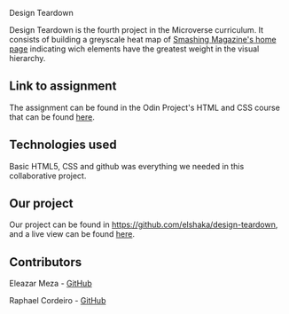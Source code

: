 Design Teardown

Design Teardown is the fourth project in the Microverse curriculum. It consists of building a greyscale heat map of [Smashing Magazine's home page](https://www.smashingmagazine.com/) indicating wich elements have the greatest weight in the visual hierarchy.

## Link to assignment

The assignment can be found in the Odin Project's HTML and CSS course that can be found [here](https://www.theodinproject.com/courses/html5-and-css3/lessons/design-teardown).

## Technologies used

Basic HTML5, CSS and github was everything we needed in this collaborative project.

## Our project

Our project can be found in https://github.com/elshaka/design-teardown, and a live view can be found [here](https://raw.githack.com/elshaka/design-teardown/master/index.html).

## Contributors

Eleazar Meza - [GitHub](https://github.com/elshaka)

Raphael Cordeiro - [GitHub](https://github.com/phalado)

